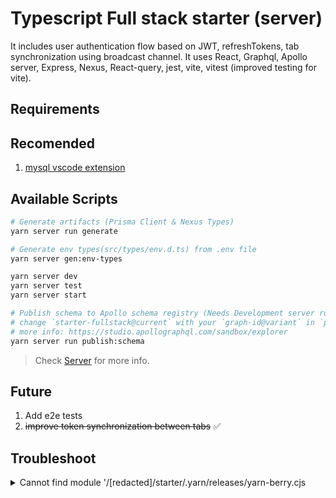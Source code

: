 # Typescript Full stack starter (server)

It includes user authentication flow based on JWT, refreshTokens, tab synchronization using broadcast channel. It uses React, Graphql, Apollo server, Express, Nexus, React-query, jest, vite, vitest (improved testing for vite).

## Requirements

## Recomended

1. [mysql vscode extension](https://marketplace.visualstudio.com/items?itemName=cweijan.vscode-mysql-client2&ssr=false#review-details)

## Available Scripts

```sh
# Generate artifacts (Prisma Client & Nexus Types)
yarn server run generate

# Generate env types(src/types/env.d.ts) from .env file
yarn server gen:env-types

yarn server dev
yarn server test
yarn server start

# Publish schema to Apollo schema registry (Needs Development server running)
# change `starter-fullstack@current` with your `graph-id@variant` in `package.json`
# more info: https://studio.apollographql.com/sandbox/explorer
yarn server run publish:schema
```

> Check [Server](./packages/server) for more info.

## Future

1. Add e2e tests
2. ~~improve token synchronization between tabs~~ ✅️

## Troubleshoot

<details>
<summary>
Cannot find module '/[redacted]/starter/.yarn/releases/yarn-berry.cjs
</summary>

```sh
rm .yarnrc.yml
yarn set version berry

# and add below line to `.yarnrc.yml`
nodeLinker: node-modules

```

</details>
